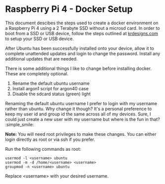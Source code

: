# Raspberry Pi 4 - Docker Setup
This document descibes the steps used to create a docker environment on a Raspberry Pi 4 using a 2 Terabyte SSD without a microsd card.
In order to boot from a SSD or USB device, follow the steps outlined at [krdesigns.com](https://krdesigns.com/articles/Boot-raspbian-ubuntu-20.04-official-from-SSD-without-microsd) to setup your SSD or USB device.

After Ubuntu has been successfully installed onto your device, allow it to complete unattended updates and login to change the password. Install any additional updates that are needed.

There is some additional things I like to change before installing docker. These are completely optional.
1. Rename the default ubuntu username
2. Install argon1 script for argon40 case
3. Disable the sdcard status (green) light

 Renaming the default ubuntu username
I prefer to login with my username rather than ubuntu. Why change it though? It's a personal preference to keep my user id and group id the same across all of my devices. Sure, I could just create a new user with my username but where is the fun in that? :simple_smile:

**Note:** You will need root privileges to make these changes. You can either login directly as root or via ssh if you prefer.

Run the following commands as root:
```
usermod -l <username> ubuntu
usermod -m -d /home/<username> <username>
groupmod -n <username> ubuntu
```
Replace \<username\> with your desired username.
